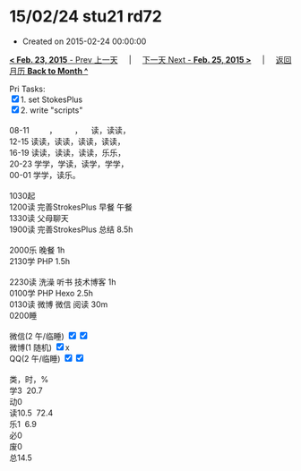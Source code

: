 # 15/02/24 stu21 rd72

- Created on 2015-02-24 00:00:00

[**< Feb. 23, 2015** - Prev 上一天](_archived/lifelogs/2015/02/d23.md) &nbsp; &nbsp; | &nbsp; &nbsp; [下一天 Next - **Feb. 25, 2015 >**](_archived/lifelogs/2015/02/d25.md) &nbsp; &nbsp; |  &nbsp; &nbsp; [返回月历 **Back to Month ^**](_archived/lifelogs/2015/02/index.md)
<br/><div>Pri Tasks:</div><div><div><input type="checkbox" checked="true"/>1. set StokesPlus</div><input type="checkbox" checked="true"/>2. write "scripts"<div><br/></div>08-11         ，        ，    读，读读，<br/>12-15 读读，读读，读读，读读，<br/>16-19 读读，读读，读读，乐乐，<br/>20-23 学学，学读，读学，学学，</div><div>00-01 学学，读乐。<br/><div><br/></div>1030起<br/>1200读 完善StrokesPlus 早餐 午餐<br/>1330读 父母聊天</div><div>1900读 完善StrokesPlus 总结 8.5h</div><div><br/></div><div>2000乐 晚餐 1h<br/>2130学 PHP 1.5h<br/><br/></div><div>2230读 洗澡 听书 技术博客 1h</div><div>0100学 PHP Hexo 2.5h</div><div>0130读 微博 微信 阅读 30m</div><div>0200睡</div><div><br/>微信(2 午/临睡) <input type="checkbox" checked="true"/><input type="checkbox" checked="true"/><br/>微博(1 随机) <input type="checkbox" checked="true"/>x<br/>QQ(2 午/临睡) <input type="checkbox" checked="true"/><input type="checkbox" checked="true"/><br/><div><br/></div>类，时，%<br/>学3  20.7<br/>动0<br/>读10.5  72.4<br/>乐1  6.9<br/>必0<br/>废0<br/>总14.5</div>
